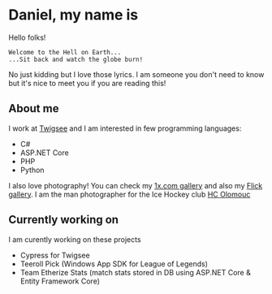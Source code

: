 # Daniel, my name is

Hello folks! 
```
Welcome to the Hell on Earth...
...Sit back and watch the globe burn!
```

No just kidding but I love those lyrics. I am someone you don't need to know but it's nice to meet you if you are reading this!

## About me

I work at [Twigsee](www.twigsee.com) and I am interested in few programming languages:
- C#
- ASP.NET Core
- PHP
- Python

I also love photography! You can check my [1x.com gallery](https://www.1x.com/slinnor) and also my [Flick gallery](https://flickr.com/people/196364106@N04/). I am the man photographer for the Ice Hockey club [HC Olomouc](www.hc-olomouc.cz)

## Currently working on
I am curently working on these projects
- Cypress for Twigsee
- Teeroll Pick (Windows App SDK for League of Legends)
- Team Etherize Stats (match stats stored in DB using ASP.NET Core & Entity Framework Core)
